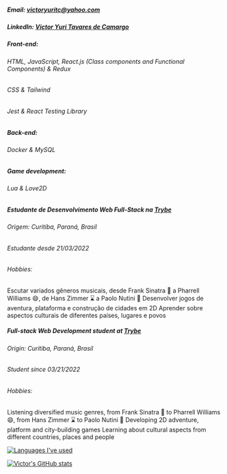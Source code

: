 ##### Email: victoryuritc@yahoo.com
##### LinkedIn: [Victor Yuri Tavares de Camargo](https://www.linkedin.com/in/victor-yuri-tavares-de-camargo/)

##### Front-end:
###### HTML, JavaScript, React.js (Class components and Functional Components) & Redux
###### CSS & Tailwind
###### Jest & React Testing Library

##### Back-end:
###### Docker & MySQL

##### Game development:
###### Lua & Love2D

##### Estudante de Desenvolvimento Web Full-Stack na [Trybe](https://github.com/tryber)
###### Origem: Curitiba, Paraná, Brasil
###### Estudante desde 21/03/2022
###### Hobbies:
Escutar variados gêneros musicais, desde Frank Sinatra :tophat: a Pharrell Williams :smile:, de Hans Zimmer :hourglass: a Paolo Nutini :scotland:
Desenvolver jogos de aventura, plataforma e construção de cidades em 2D
Aprender sobre aspectos culturais de diferentes países, lugares e povos

##### Full-stack Web Development student at [Trybe](https://github.com/tryber)
###### Origin: Curitiba, Paraná, Brasil
###### Student since 03/21/2022
###### Hobbies:
Listening diversified music genres, from Frank Sinatra :tophat: to Pharrell Williams :smile:, from Hans Zimmer :hourglass: to Paolo Nutini :scotland:
Developing 2D adventure, platform and city-building games
Learning about cultural aspects from different countries, places and people

[![Languages I've used](https://github-readme-stats.vercel.app/api/top-langs/?username=VictorYuriTC)](https://github.com/anuraghazra/github-readme-stats)

[![Victor's GitHub stats](https://github-readme-stats.vercel.app/api?username=VictorYuriTC)](https://github.com/anuraghazra/github-readme-stats)


<!--
**VictorYuriTC/VictorYuriTC** is a ✨ _special_ ✨ repository because its `README.md` (this file) appears on your GitHub profile.

Here are some ideas to get you started:

- 🔭 I’m currently working on ...
- 🌱 I’m currently learning ...
- 👯 I’m looking to collaborate on ...
- 🤔 I’m looking for help with ...
- 💬 Ask me about ...
- 📫 How to reach me: ...
- 😄 Pronouns: ...
- ⚡ Fun fact: ...
-->
